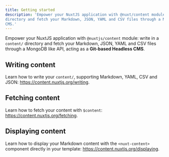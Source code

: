 ```yaml
---
title: Getting started
description: 'Empower your NuxtJS application with @nuxt/content module: write in a content/
directory and fetch your Markdown, JSON, YAML and CSV files through a MongoDB like API, acting as a Git-based Headless
CMS.'
---
```


Empower your NuxtJS application with `@nuxtjs/content` module: write in a `content/` directory and fetch your Markdown,
JSON, YAML and CSV files through a MongoDB like API, acting as a **Git-based Headless CMS**.

## Writing content

Learn how to write your `content/`, supporting Markdown, YAML, CSV and JSON: https://content.nuxtjs.org/writing.

## Fetching content

Learn how to fetch your content with `$content`: https://content.nuxtjs.org/fetching.

## Displaying content

Learn how to display your Markdown content with the `<nuxt-content>` component directly in your
template: https://content.nuxtjs.org/displaying.
